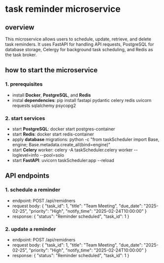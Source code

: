 # task reminder microservice


## overview

This microservice allows users to schedule, update, retrieve, and delete task reminders. It uses FastAPI for handling API requests, PostgreSQL for database storage, Celergy for background task scheduling, and Redis as the task broker.

## how to start the microservice

### 1. prerequisites
* install **Docker**, **PostgreSQL**, and **Redis**
* instal **dependencies**: pip install fastapi pydantic celery redis uvicorn requests sqlalchemy psycopg2

### 2. start services
* start **PostgreSQL**: docker start postgres-container
* start **Redis**: docker start redis-container
* apply **database** migrations: python -c "from taskScheduler import Base, engine; Base.metadata.create_all(bind=engine)"
* start **Celery** worker: celery -A taskScheduler.celery worker --loglevel=info --pool=solo
* start **FastAPI**: uvicorn taskScheduler:app --reload

## API endpoints

### 1. schedule a reminder
  * endpoint: POST /api/remidners
  * request body:
    {
      "task_id": 1,
      "title": "Team Meeting",
      "due_date": "2025-02-25",
      "priority": "High",
      "notify_time": "2025-02-24T10:00:00"
    }
  * response:
    { "status": "Reminder scheduled", "task_id": 1 }

### 2. update a reminder
  * endpoint: POST /api/remidners
  * request body:
    {
      "task_id": 1,
      "title": "Team Meeting",
      "due_date": "2025-02-25",
      "priority": "High",
      "notify_time": "2025-02-24T10:00:00"
    }
  * response:
    { "status": "Reminder scheduled", "task_id": 1 }
